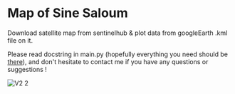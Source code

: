 # Map of Sine Saloum
Download satellite map from sentinelhub &amp; plot data from googleEarth .kml file on it.

Please read docstring in main.py (hopefully everything you need should be [there](/main.py)), and don't hesitate to contact me if you have any questions or suggestions !

![V2 2](https://user-images.githubusercontent.com/110732997/220370356-804d294e-cd22-4a8b-aaeb-c1270a721d2c.png)
